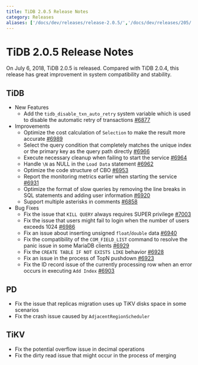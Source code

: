 ```yaml
---
title: TiDB 2.0.5 Release Notes
category: Releases
aliases: ['/docs/dev/releases/release-2.0.5/','/docs/dev/releases/205/']
---
```


# TiDB 2.0.5 Release Notes

On July 6, 2018, TiDB 2.0.5 is released. Compared with TiDB 2.0.4, this release has great improvement in system compatibility and stability.

## TiDB

- New Features
    - Add the `tidb_disable_txn_auto_retry` system variable which is used to disable the automatic retry of transactions [#6877](https://github.com/pingcap/tidb/pull/6877)
- Improvements
    - Optimize the cost calculation of `Selection` to make the result more accurate [#6989](https://github.com/pingcap/tidb/pull/6989)
    - Select the query condition that completely matches the unique index or the primary key as the query path directly [#6966](https://github.com/pingcap/tidb/pull/6966)
    - Execute necessary cleanup when failing to start the service [#6964](https://github.com/pingcap/tidb/pull/6964)
    - Handle `\N` as NULL in the `Load Data` statement [#6962](https://github.com/pingcap/tidb/pull/6962)
    - Optimize the code structure of CBO [#6953](https://github.com/pingcap/tidb/pull/6953)
    - Report the monitoring metrics earlier when starting the service [#6931](https://github.com/pingcap/tidb/pull/6931)
    - Optimize the format of slow queries by removing the line breaks in SQL statements and adding user information [#6920](https://github.com/pingcap/tidb/pull/6920)
    - Support multiple asterisks in comments [#6858](https://github.com/pingcap/tidb/pull/6858)
- Bug Fixes
    - Fix the issue that `KILL QUERY` always requires SUPER privilege [#7003](https://github.com/pingcap/tidb/pull/7003)
    - Fix the issue that users might fail to login when the number of users exceeds 1024 [#6986](https://github.com/pingcap/tidb/pull/6986)
    - Fix an issue about inserting unsigned `float`/`double` data [#6940](https://github.com/pingcap/tidb/pull/6940)
    - Fix the compatibility of the `COM_FIELD_LIST` command to resolve the panic issue in some MariaDB clients [#6929](https://github.com/pingcap/tidb/pull/6929)
    - Fix the `CREATE TABLE IF NOT EXISTS LIKE` behavior [#6928](https://github.com/pingcap/tidb/pull/6928)
    - Fix an issue in the process of TopN pushdown [#6923](https://github.com/pingcap/tidb/pull/6923)
    - Fix the ID record issue of the currently processing row when an error occurs in executing `Add Index` [#6903](https://github.com/pingcap/tidb/pull/6903)

## PD

- Fix the issue that replicas migration uses up TiKV disks space in some scenarios
- Fix the crash issue caused by `AdjacentRegionScheduler`

## TiKV

- Fix the potential overflow issue in decimal operations
- Fix the dirty read issue that might occur in the process of merging